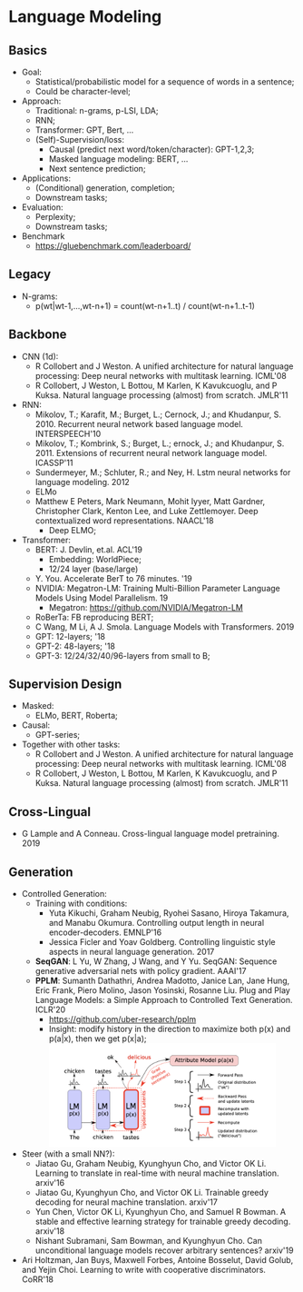 # Language Modeling

## Basics
- Goal:
	- Statistical/probabilistic model for a sequence of words in a sentence;
	- Could be character-level;
- Approach:
	- Traditional: n-grams, p-LSI, LDA;
	- RNN;
	- Transformer: GPT, Bert, ...
	- (Self)-Supervision/loss:
		- Causal (predict next word/token/character): GPT-1,2,3;
		- Masked language modeling: BERT, ...
		- Next sentence prediction;
- Applications:
	- (Conditional) generation, completion;
	- Downstream tasks;
- Evaluation:
	- Perplexity;
	- Downstream tasks;
- Benchmark
	- https://gluebenchmark.com/leaderboard/

## Legacy
- N-grams:
	- p(wt|wt-1,...,wt-n+1) = count(wt-n+1..t) / count(wt-n+1..t-1)

## Backbone
- CNN (1d): 
	- R Collobert and J Weston. A unified architecture for natural language processing: Deep neural networks with multitask learning. ICML'08
	- R Collobert, J Weston, L Bottou, M Karlen, K Kavukcuoglu, and P Kuksa. Natural language processing (almost) from scratch. JMLR'11
- RNN:
	- Mikolov, T.; Karafit, M.; Burget, L.; Cernock, J.; and Khudanpur, S. 2010. Recurrent neural network based language model. INTERSPEECH'10
	- Mikolov, T.; Kombrink, S.; Burget, L.; ernock, J.; and Khudanpur, S. 2011. Extensions of recurrent neural network language model. ICASSP'11
	- Sundermeyer, M.; Schluter, R.; and Ney, H. Lstm neural networks for language modeling. 2012
	- ELMo
	- Matthew E Peters, Mark Neumann, Mohit Iyyer, Matt Gardner, Christopher Clark, Kenton Lee, and Luke Zettlemoyer. Deep contextualized word representations. NAACL'18
		- Deep ELMO;
- Transformer:
	- BERT: J. Devlin, et.al. ACL'19
		- Embedding: WorldPiece;
		- 12/24 layer (base/large)
	- Y. You. Accelerate BerT to 76 minutes. '19
	- NVIDIA: Megatron-LM: Training Multi-Billion Parameter Language Models Using Model Parallelism. 19
		- Megatron: https://github.com/NVIDIA/Megatron-LM
	- RoBerTa: FB reproducing BERT;
	- C Wang, M Li, A J. Smola. Language Models with Transformers. 2019
	- GPT: 12-layers; '18
	- GPT-2: 48-layers; '18
	- GPT-3: 12/24/32/40/96-layers from small to B;

## Supervision Design
- Masked:
	- ELMo, BERT, Roberta;
- Causal:
	- GPT-series;
- Together with other tasks:
	- R Collobert and J Weston. A unified architecture for natural language processing: Deep neural networks with multitask learning. ICML'08
	- R Collobert, J Weston, L Bottou, M Karlen, K Kavukcuoglu, and P Kuksa. Natural language processing (almost) from scratch. JMLR'11

## Cross-Lingual
- G Lample and A Conneau. Cross-lingual language model pretraining. 2019

## Generation
- Controlled Generation:
	- Training with conditions:
		- Yuta Kikuchi, Graham Neubig, Ryohei Sasano, Hiroya Takamura, and Manabu Okumura. Controlling output length in neural encoder-decoders. EMNLP'16
		- Jessica Ficler and Yoav Goldberg. Controlling linguistic style aspects in neural language generation. 2017
	- **SeqGAN**: L Yu, W Zhang, J Wang, and Y Yu. SeqGAN: Sequence generative adversarial nets with policy gradient. AAAI'17
	- **PPLM**: Sumanth Dathathri, Andrea Madotto, Janice Lan, Jane Hung, Eric Frank, Piero Molino, Jason Yosinski, Rosanne Liu. Plug and Play Language Models: a Simple Approach to Controlled Text Generation. ICLR'20
		- https://github.com/uber-research/pplm
		- Insight: modify history in the direction to maximize both p(x) and p(a|x), then we get p(x|a);
			<img src="/NLP/images/pplm.png" alt="drawing" width="400"/>
- Steer (with a small NN?):
	- Jiatao Gu, Graham Neubig, Kyunghyun Cho, and Victor OK Li. Learning to translate in real-time with neural machine translation. arxiv'16
	- Jiatao Gu, Kyunghyun Cho, and Victor OK Li. Trainable greedy decoding for neural machine translation. arxiv'17
	- Yun Chen, Victor OK Li, Kyunghyun Cho, and Samuel R Bowman. A stable and effective learning strategy for trainable greedy decoding. arxiv'18
	- Nishant Subramani, Sam Bowman, and Kyunghyun Cho. Can unconditional language models recover arbitrary sentences? arxiv'19
- Ari Holtzman, Jan Buys, Maxwell Forbes, Antoine Bosselut, David Golub, and Yejin Choi. Learning to write with cooperative discriminators. CoRR'18

